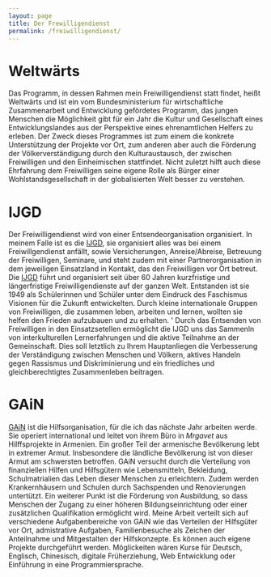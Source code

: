 ```yaml
---
layout: page
title: Der Frewilligendienst
permalink: /freiwilligendienst/
---
```

# Weltwärts
Das Programm, in dessen Rahmen mein Freiwilligendienst statt findet, heißt Weltwärts und ist ein vom Bundesministerium für wirtschaftliche Zusammenarbeit und Entwicklung gefördetes Programm, das jungen Menschen die Möglichkeit gibt für ein Jahr die Kultur und Gesellschaft eines Entwicklungslandes aus der Perspektive eines ehrenamtlichen Helfers zu erleben.
Der Zweck dieses Programmes ist zum einem die konkrete Unterstützung der Projekte vor Ort, zum anderen aber auch die Förderung der Völkerverständigung durch den Kulturaustausch, der zwischen Freiwilligen und den Einheimischen stattfindet. Nicht zuletzt hilft auch diese Ehrfahrung dem Freiwilligen seine eigene Rolle als Bürger einer Wohlstandsgesellschaft in der globalisierten Welt besser zu verstehen.

# IJGD
Der Freiwilligendienst wird von einer Entsendeorganisation organisiert. In meinem Falle ist es die [IJGD], sie organisiert alles was bei einem Freiwillgendienst anfällt, sowie Versicherungen, Anreise/Abreise, Betreuung der Freiwilligen, Seminare, und steht zudem mit einer Partnerorganisation in dem jeweiligen Einsatzland in Kontakt, das den Freiwilligen vor Ort betreut.
Die [IJGD] führt und organisiert seit über 60 Jahren kurzfristige und längerfristige Freiwilligendienste auf der ganzen Welt.
Entstanden ist sie 1949 als Schülerinnen und Schüler unter dem Eindruck des Faschismus Visionen für die Zukunft entwickelten. Durch kleine internationale Gruppen von Freiwilligen, die zusammen leben, arbeiten und lernen, wollten sie helfen den Frieden aufzubauen und zu erhalten. '
Durch das Entsenden von Freiwilligen in den Einsatzsetellen ermöglicht die IJGD uns das Sammenln von interkulturellen Lernerfahrungen und die aktive Teilnahme an der Gemeinschaft.
Dies soll letztlich zu Ihrem Hauptanliegen die Verbesserung der Verständigung zwischen Menschen und Völkern, aktives Handeln gegen Rassismus und Diskriminierung und ein friedliches und gleichberechtigtes Zusammenleben beitragen.

# GAiN
[GAiN] ist die Hilfsorganisation, für die ich das nächste Jahr arbeiten werde. Sie operiert international und leitet von ihrem Büro in *Mrgavet* aus Hilffsprojekte in Armenien.
Ein großer Teil der armenische Bevölkerung lebt in extremer Armut. Insbesondere die ländliche Bevölkerung ist von dieser Armut am schwersten betroffen.
GAiN versucht durch die Verteilung von finanziellen Hilfen und Hilfsgütern wie Lebensmitteln, Bekleidung, Schulmatrialien das Leben dieser Menschen zu erleichtern. Zudem werden Krankernhäusern und Schulen durch Sachspenden und Renovierungen untertützt. Ein weiterer Punkt ist die Förderung von Ausbildung, so dass Menschen der Zugang zu einer höheren Bildungseinrichtung oder einer zusätzlichen Qualifikation ermöglicht wird. Meine Arbeit verteilt sich auf verschiedene Aufgabenbereiche von GAiN wie das Verteilen der Hilfsgüter vor Ort, admistrative Aufgaben, Familienbesuche als Zeichen der Anteilnahme und Mitgestalten der Hilfskonzepte. Es können auch eigene Projekte durchgeführt werden. Möglickeiten wären Kurse für Deutsch, Englisch, Chinesisch, digitale Früherziehung, Web Entwicklung oder Einführung in eine Programmiersprache.

[IJGD]: https://www.ijgd.de/
[GAiN]: http://www.gain-germany.org/projektlaender/armenien/

